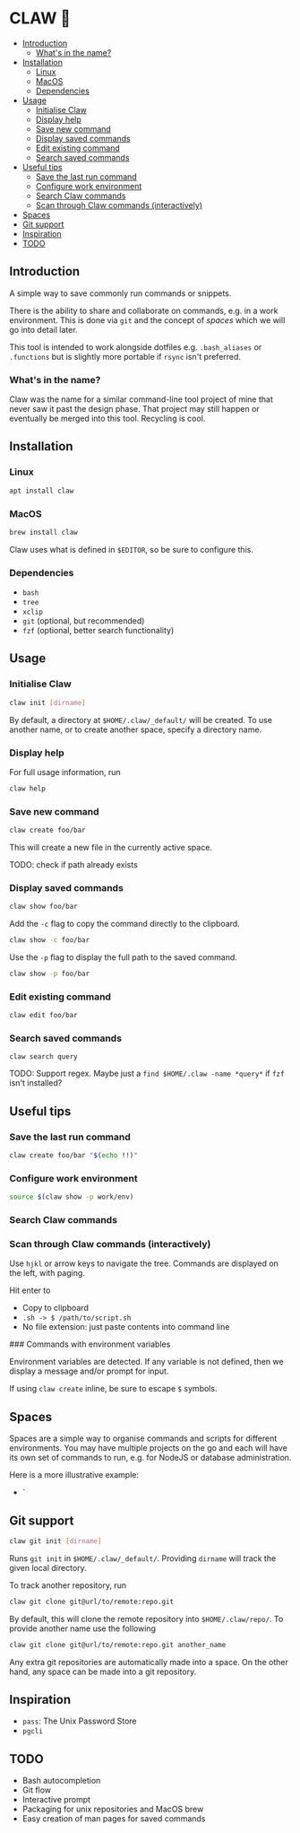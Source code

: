 # CLAW 🦖 <!-- omit in toc -->

- [Introduction](#introduction)
    - [What's in the name?](#whats-in-the-name)
- [Installation](#installation)
    - [Linux](#linux)
    - [MacOS](#macos)
    - [Dependencies](#dependencies)
- [Usage](#usage)
    - [Initialise Claw](#initialise-claw)
    - [Display help](#display-help)
    - [Save new command](#save-new-command)
    - [Display saved commands](#display-saved-commands)
    - [Edit existing command](#edit-existing-command)
    - [Search saved commands](#search-saved-commands)
- [Useful tips](#useful-tips)
    - [Save the last run command](#save-the-last-run-command)
    - [Configure work environment](#configure-work-environment)
    - [Search Claw commands](#search-claw-commands)
    - [Scan through Claw commands (interactively)](#scan-through-claw-commands-interactively)
- [Spaces](#spaces)
- [Git support](#git-support)
- [Inspiration](#inspiration)
- [TODO](#todo)

## Introduction

A simple way to save commonly run commands or snippets.

There is the ability to share and collaborate on commands, e.g. in a work environment. This is done via `git` and the concept of _spaces_ which we will go into detail later.

This tool is intended to work alongside dotfiles e.g. `.bash_aliases` or `.functions` but is slightly more portable if `rsync` isn't preferred.

### What's in the name?

Claw was the name for a similar command-line tool project of mine that never saw it past the design phase. That project may still happen or eventually be merged into this tool. Recycling is cool.

## Installation

### Linux

```bash
apt install claw
```

### MacOS

```bash
brew install claw
```

Claw uses what is defined in `$EDITOR`, so be sure to configure this.

### Dependencies

* `bash`
* `tree`
* `xclip`
* `git` (optional, but recommended)
* `fzf` (optional, better search functionality)

## Usage

### Initialise Claw

```bash
claw init [dirname]
```

By default, a directory at `$HOME/.claw/_default/` will be created. To use another name, or to create another space, specify a directory name.

### Display help

For full usage information, run

```bash
claw help
```

### Save new command

```bash
claw create foo/bar
```

This will create a new file in the currently active space.

TODO: check if path already exists

### Display saved commands

```bash
claw show foo/bar
```

Add the `-c` flag to copy the command directly to the clipboard.

```bash
claw show -c foo/bar
```

Use the `-p` flag to display the full path to the saved command.

```bash
claw show -p foo/bar
```

### Edit existing command

```bash
claw edit foo/bar
```

### Search saved commands

```
claw search query
```

TODO: Support regex. Maybe just a `find $HOME/.claw -name *query*` if `fzf` isn't installed?

## Useful tips

### Save the last run command

```bash
claw create foo/bar "$(echo !!)"
```

### Configure work environment

```bash
source $(claw show -p work/env)
```

### Search Claw commands

### Scan through Claw commands (interactively)

Use `hjkl` or arrow keys to navigate the tree. Commands are displayed on the left, with paging.

Hit enter to

* Copy to clipboard
* `.sh -> $ /path/to/script.sh`
* No file extension: just paste contents into command line

### Commands with environment variables

Environment variables are detected. If any variable is not defined, then we display a message and/or prompt for input.

If using `claw create` inline, be sure to escape `$` symbols.

## Spaces

Spaces are a simple way to organise commands and scripts for different environments. You may have multiple projects on the go and each will have its own set of commands to run, e.g. for NodeJS or database administration.

Here is a more illustrative example:

* `

## Git support

```bash
claw git init [dirname]
```

Runs `git init` in `$HOME/.claw/_default/`. Providing `dirname` will track the given local directory.

To track another repository, run

```bash
claw git clone git@url/to/remote:repo.git
```

By default, this will clone the remote repository into `$HOME/.claw/repo/`. To provide another name use the following

```bash
claw git clone git@url/to/remote:repo.git another_name
```

Any extra git repositories are automatically made into a space. On the other hand, any space can be made into a git repository.

## Inspiration

* `pass`: The Unix Password Store
* `pgcli`

## TODO

* Bash autocompletion
* Git flow
* Interactive prompt
* Packaging for unix repositories and MacOS brew
* Easy creation of man pages for saved commands
